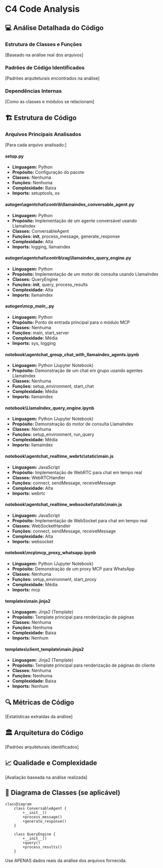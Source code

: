 # C4 Code Analysis

## 💻 Análise Detalhada do Código

### Estrutura de Classes e Funções
[Baseado na análise real dos arquivos]

### Padrões de Código Identificados
[Padrões arquiteturais encontrados na análise]

### Dependências Internas
[Como as classes e módulos se relacionam]

## 🏗️ Estrutura de Código

### Arquivos Principais Analisados
[Para cada arquivo analisado:]

#### setup.py
- **Linguagem:** Python
- **Propósito:** Configuração do pacote
- **Classes:** Nenhuma
- **Funções:** Nenhuma
- **Complexidade:** Baixa
- **Imports:** setuptools, os

#### autogen\agentchat\contrib\llamaindex_conversable_agent.py
- **Linguagem:** Python
- **Propósito:** Implementação de um agente conversável usando LlamaIndex
- **Classes:** ConversableAgent
- **Funções:** __init__, process_message, generate_response
- **Complexidade:** Alta
- **Imports:** logging, llamaindex

#### autogen\agentchat\contrib\rag\llamaindex_query_engine.py
- **Linguagem:** Python
- **Propósito:** Implementação de um motor de consulta usando LlamaIndex
- **Classes:** QueryEngine
- **Funções:** __init__, query, process_results
- **Complexidade:** Alta
- **Imports:** llamaindex

#### autogen\mcp\__main__.py
- **Linguagem:** Python
- **Propósito:** Ponto de entrada principal para o módulo MCP
- **Classes:** Nenhuma
- **Funções:** main, start_server
- **Complexidade:** Média
- **Imports:** sys, logging

#### notebook\agentchat_group_chat_with_llamaindex_agents.ipynb
- **Linguagem:** Python (Jupyter Notebook)
- **Propósito:** Demonstração de um chat em grupo usando agentes LlamaIndex
- **Classes:** Nenhuma
- **Funções:** setup_environment, start_chat
- **Complexidade:** Média
- **Imports:** llamaindex

#### notebook\LlamaIndex_query_engine.ipynb
- **Linguagem:** Python (Jupyter Notebook)
- **Propósito:** Demonstração do motor de consulta LlamaIndex
- **Classes:** Nenhuma
- **Funções:** setup_environment, run_query
- **Complexidade:** Média
- **Imports:** llamaindex

#### notebook\agentchat_realtime_webrtc\static\main.js
- **Linguagem:** JavaScript
- **Propósito:** Implementação de WebRTC para chat em tempo real
- **Classes:** WebRTCHandler
- **Funções:** connect, sendMessage, receiveMessage
- **Complexidade:** Alta
- **Imports:** webrtc

#### notebook\agentchat_realtime_websocket\static\main.js
- **Linguagem:** JavaScript
- **Propósito:** Implementação de WebSocket para chat em tempo real
- **Classes:** WebSocketHandler
- **Funções:** connect, sendMessage, receiveMessage
- **Complexidade:** Alta
- **Imports:** websocket

#### notebook\mcp\mcp_proxy_whatsapp.ipynb
- **Linguagem:** Python (Jupyter Notebook)
- **Propósito:** Demonstração de um proxy MCP para WhatsApp
- **Classes:** Nenhuma
- **Funções:** setup_environment, start_proxy
- **Complexidade:** Média
- **Imports:** mcp

#### templates\main.jinja2
- **Linguagem:** Jinja2 (Template)
- **Propósito:** Template principal para renderização de páginas
- **Classes:** Nenhuma
- **Funções:** Nenhuma
- **Complexidade:** Baixa
- **Imports:** Nenhum

#### templates\client_template\main.jinja2
- **Linguagem:** Jinja2 (Template)
- **Propósito:** Template principal para renderização de páginas do cliente
- **Classes:** Nenhuma
- **Funções:** Nenhuma
- **Complexidade:** Baixa
- **Imports:** Nenhum

## 🔍 Métricas de Código
[Estatísticas extraídas da análise]

## 🏛️ Arquitetura do Código
[Padrões arquiteturais identificados]

## 📈 Qualidade e Complexidade
[Avaliação baseada na análise realizada]

## 🔗 Diagrama de Classes (se aplicável)

```mermaid
classDiagram
    class ConversableAgent {
        +__init__()
        +process_message()
        +generate_response()
    }

    class QueryEngine {
        +__init__()
        +query()
        +process_results()
    }
```

Use APENAS dados reais da análise dos arquivos fornecida.